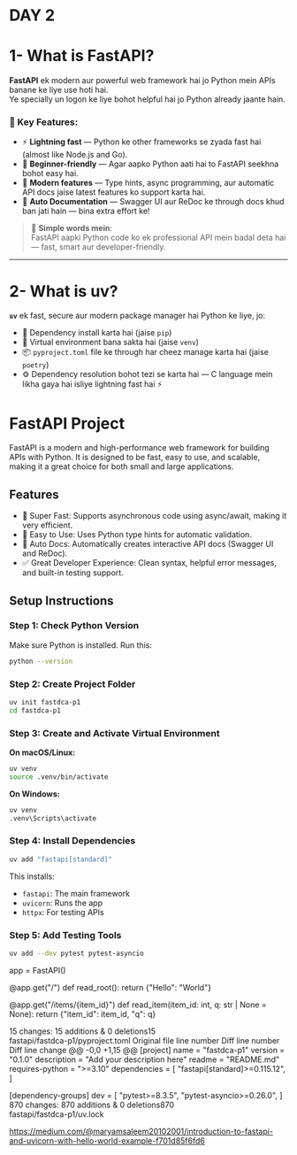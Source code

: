 # DAY 2

# 1- What is FastAPI?

**FastAPI** ek modern aur powerful web framework hai jo Python mein APIs banane ke liye use hoti hai.  
Ye specially un logon ke liye bohot helpful hai jo Python already jaante hain.

### 🔹 Key Features:

- ⚡ **Lightning fast** — Python ke other frameworks se zyada fast hai (almost like Node.js and Go).
- 👶 **Beginner-friendly** — Agar aapko Python aati hai to FastAPI seekhna bohot easy hai.
- 🧠 **Modern features** — Type hints, async programming, aur automatic API docs jaise latest features ko support karta hai.
- 📄 **Auto Documentation** — Swagger UI aur ReDoc ke through docs khud ban jati hain — bina extra effort ke!

> 🧠 **Simple words mein**:  
> FastAPI aapki Python code ko ek professional API mein badal deta hai — fast, smart aur developer-friendly.

---

# 2- What is uv?

**`uv`** ek fast, secure aur modern package manager hai Python ke liye, jo:

- 🧩 Dependency install karta hai (jaise `pip`)
- 🧪 Virtual environment bana sakta hai (jaise `venv`)
- 📦 `pyproject.toml` file ke through har cheez manage karta hai (jaise `poetry`)
- ⚙️ Dependency resolution bohot tezi se karta hai — C language mein likha gaya hai isliye lightning fast hai ⚡




# FastAPI Project

FastAPI is a modern and high-performance web framework for building APIs with Python. It is designed to be fast, easy to use, and scalable, making it a great choice for both small and large applications.

## Features

- 🚀 Super Fast: Supports asynchronous code using async/await, making it very efficient.
- 🧩 Easy to Use: Uses Python type hints for automatic validation.
- 📄 Auto Docs: Automatically creates interactive API docs (Swagger UI and ReDoc).
- ✅ Great Developer Experience: Clean syntax, helpful error messages, and built-in testing support.


## Setup Instructions

### Step 1: Check Python Version

Make sure Python is installed. Run this:

```bash
python --version
```

### Step 2: Create Project Folder

```bash
uv init fastdca-p1
cd fastdca-p1
```

### Step 3: Create and Activate Virtual Environment

**On macOS/Linux:**

```bash
uv venv
source .venv/bin/activate
```

**On Windows:**

```bash
uv venv
.venv\Scripts\activate
```

### Step 4: Install Dependencies

```bash
uv add "fastapi[standard]"
```

This installs:

- `fastapi`: The main framework
- `uvicorn`: Runs the app
- `httpx`: For testing APIs

### Step 5: Add Testing Tools

```bash
uv add --dev pytest pytest-asyncio
```


app = FastAPI()

@app.get("/")
def read_root():
    return {"Hello": "World"}

@app.get("/items/{item_id}")
def read_item(item_id: int, q: str | None = None):
    return {"item_id": item_id, "q": q}



 15 changes: 15 additions & 0 deletions15  
fastapi/fastdca-p1/pyproject.toml
Original file line number	Diff line number	Diff line change
@@ -0,0 +1,15 @@
[project]
name = "fastdca-p1"
version = "0.1.0"
description = "Add your description here"
readme = "README.md"
requires-python = ">=3.10"
dependencies = [
    "fastapi[standard]>=0.115.12",
]

[dependency-groups]
dev = [
    "pytest>=8.3.5",
    "pytest-asyncio>=0.26.0",
]
 870 changes: 870 additions & 0 deletions870  
fastapi/fastdca-p1/uv.lock


https://medium.com/@maryamsaleem20102001/introduction-to-fastapi-and-uvicorn-with-hello-world-example-f701d85f6fd6
